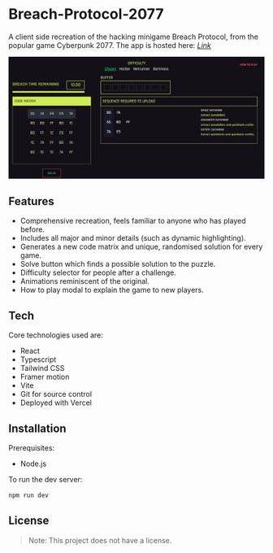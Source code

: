 # Breach-Protocol-2077
A client side recreation of the hacking minigame Breach Protocol, from the popular game Cyberpunk 2077.
The app is hosted here: _[Link](https://breach-protocol.vercel.app/)_

![breachapp](/src/assets/breachapp.png)

## Features
- Comprehensive recreation, feels familiar to anyone who has played before.
- Includes all major and minor details (such as dynamic highlighting).
- Generates a new code matrix and unique, randomised solution for every game.
- Solve button which finds a possible solution to the puzzle.
- Difficulty selector for people after a challenge.
- Animations reminiscent of the original.
- How to play modal to explain the game to new players.

## Tech
Core technologies used are:
- React
- Typescript
- Tailwind CSS
- Framer motion
- Vite
- Git for source control
- Deployed with Vercel

## Installation
Prerequisites:
- Node.js

To run the dev server:
```sh
npm run dev
```


## License
> Note: This project does not have a license.